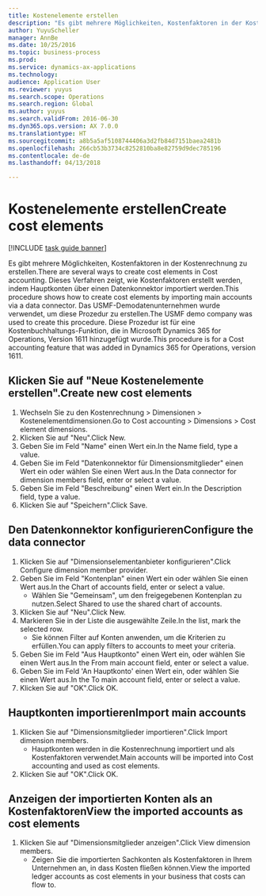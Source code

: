 ```yaml
--- 
title: Kostenelemente erstellen
description: "Es gibt mehrere Möglichkeiten, Kostenfaktoren in der Kostenrechnung zu erstellen."
author: YuyuScheller
manager: AnnBe
ms.date: 10/25/2016
ms.topic: business-process
ms.prod: 
ms.service: dynamics-ax-applications
ms.technology: 
audience: Application User
ms.reviewer: yuyus
ms.search.scope: Operations
ms.search.region: Global
ms.author: yuyus
ms.search.validFrom: 2016-06-30
ms.dyn365.ops.version: AX 7.0.0
ms.translationtype: HT
ms.sourcegitcommit: a8b5a5af5108744406a3d2fb84d7151baea2481b
ms.openlocfilehash: 266cb53b3734c8252810ba8e82759d9dec785196
ms.contentlocale: de-de
ms.lasthandoff: 04/13/2018

---
```

# <a name="create-cost-elements"></a><span data-ttu-id="708e4-103">Kostenelemente erstellen</span><span class="sxs-lookup"><span data-stu-id="708e4-103">Create cost elements</span></span> 

[!INCLUDE [task guide banner](../../includes/task-guide-banner.md)]

<span data-ttu-id="708e4-104">Es gibt mehrere Möglichkeiten, Kostenfaktoren in der Kostenrechnung zu erstellen.</span><span class="sxs-lookup"><span data-stu-id="708e4-104">There are several ways to create cost elements in Cost accounting.</span></span> <span data-ttu-id="708e4-105">Dieses Verfahren zeigt, wie Kostenfaktoren erstellt werden, indem Hauptkonten über einen Datenkonnektor importiert werden.</span><span class="sxs-lookup"><span data-stu-id="708e4-105">This procedure shows how to create cost elements by importing main accounts via a data connector.</span></span> <span data-ttu-id="708e4-106">Das USMF-Demodatenunternehmen wurde verwendet, um diese Prozedur zu erstellen.</span><span class="sxs-lookup"><span data-stu-id="708e4-106">The USMF demo company was used to create this procedure.</span></span> <span data-ttu-id="708e4-107">Diese Prozedur ist für eine Kostenbuchhaltungs-Funktion, die in Microsoft Dynamics 365 for Operations, Version 1611 hinzugefügt wurde.</span><span class="sxs-lookup"><span data-stu-id="708e4-107">This procedure is for a Cost accounting feature that was added in Dynamics 365 for Operations, version 1611.</span></span>


## <a name="create-new-cost-elements"></a><span data-ttu-id="708e4-108">Klicken Sie auf "Neue Kostenelemente erstellen".</span><span class="sxs-lookup"><span data-stu-id="708e4-108">Create new cost elements</span></span>
1. <span data-ttu-id="708e4-109">Wechseln Sie zu den Kostenrechnung > Dimensionen > Kostenelementdimensionen.</span><span class="sxs-lookup"><span data-stu-id="708e4-109">Go to Cost accounting > Dimensions > Cost element dimensions.</span></span>
2. <span data-ttu-id="708e4-110">Klicken Sie auf "Neu".</span><span class="sxs-lookup"><span data-stu-id="708e4-110">Click New.</span></span>
3. <span data-ttu-id="708e4-111">Geben Sie im Feld "Name" einen Wert ein.</span><span class="sxs-lookup"><span data-stu-id="708e4-111">In the Name field, type a value.</span></span>
4. <span data-ttu-id="708e4-112">Geben Sie im Feld "Datenkonnektor für Dimensionsmitglieder" einen Wert ein oder wählen Sie einen Wert aus.</span><span class="sxs-lookup"><span data-stu-id="708e4-112">In the Data connector for dimension members field, enter or select a value.</span></span>
5. <span data-ttu-id="708e4-113">Geben Sie im Feld "Beschreibung" einen Wert ein.</span><span class="sxs-lookup"><span data-stu-id="708e4-113">In the Description field, type a value.</span></span>
6. <span data-ttu-id="708e4-114">Klicken Sie auf "Speichern".</span><span class="sxs-lookup"><span data-stu-id="708e4-114">Click Save.</span></span>

## <a name="configure-the-data-connector"></a><span data-ttu-id="708e4-115">Den Datenkonnektor konfigurieren</span><span class="sxs-lookup"><span data-stu-id="708e4-115">Configure the data connector</span></span>
1. <span data-ttu-id="708e4-116">Klicken Sie auf "Dimensionselementanbieter konfigurieren".</span><span class="sxs-lookup"><span data-stu-id="708e4-116">Click Configure dimension member provider.</span></span>
2. <span data-ttu-id="708e4-117">Geben Sie im Feld "Kontenplan" einen Wert ein oder wählen Sie einen Wert aus.</span><span class="sxs-lookup"><span data-stu-id="708e4-117">In the Chart of accounts field, enter or select a value.</span></span>
    * <span data-ttu-id="708e4-118">Wählen Sie "Gemeinsam", um den freigegebenen Kontenplan zu nutzen.</span><span class="sxs-lookup"><span data-stu-id="708e4-118">Select Shared to use the shared chart of accounts.</span></span>  
3. <span data-ttu-id="708e4-119">Klicken Sie auf "Neu".</span><span class="sxs-lookup"><span data-stu-id="708e4-119">Click New.</span></span>
4. <span data-ttu-id="708e4-120">Markieren Sie in der Liste die ausgewählte Zeile.</span><span class="sxs-lookup"><span data-stu-id="708e4-120">In the list, mark the selected row.</span></span>
    * <span data-ttu-id="708e4-121">Sie können Filter auf Konten anwenden, um die Kriterien zu erfüllen.</span><span class="sxs-lookup"><span data-stu-id="708e4-121">You can apply filters to accounts to meet your criteria.</span></span>  
5. <span data-ttu-id="708e4-122">Geben Sie im Feld "Aus Hauptkonto" einen Wert ein, oder wählen Sie einen Wert aus.</span><span class="sxs-lookup"><span data-stu-id="708e4-122">In the From main account field, enter or select a value.</span></span>
6. <span data-ttu-id="708e4-123">Geben Sie im Feld 'An Hauptkonto' einen Wert ein, oder wählen Sie einen Wert aus.</span><span class="sxs-lookup"><span data-stu-id="708e4-123">In the To main account field, enter or select a value.</span></span>
7. <span data-ttu-id="708e4-124">Klicken Sie auf "OK".</span><span class="sxs-lookup"><span data-stu-id="708e4-124">Click OK.</span></span>

## <a name="import-main-accounts"></a><span data-ttu-id="708e4-125">Hauptkonten importieren</span><span class="sxs-lookup"><span data-stu-id="708e4-125">Import main accounts</span></span>
1. <span data-ttu-id="708e4-126">Klicken Sie auf "Dimensionsmitglieder importieren".</span><span class="sxs-lookup"><span data-stu-id="708e4-126">Click Import dimension members.</span></span>
    * <span data-ttu-id="708e4-127">Hauptkonten werden in die Kostenrechnung importiert und als Kostenfaktoren verwendet.</span><span class="sxs-lookup"><span data-stu-id="708e4-127">Main accounts will be imported into Cost accounting and used as cost elements.</span></span>  
2. <span data-ttu-id="708e4-128">Klicken Sie auf "OK".</span><span class="sxs-lookup"><span data-stu-id="708e4-128">Click OK.</span></span>

## <a name="view-the-imported-accounts-as-cost-elements"></a><span data-ttu-id="708e4-129">Anzeigen der importierten Konten als an Kostenfaktoren</span><span class="sxs-lookup"><span data-stu-id="708e4-129">View the imported accounts as cost elements</span></span>
1. <span data-ttu-id="708e4-130">Klicken Sie auf "Dimensionsmitglieder anzeigen".</span><span class="sxs-lookup"><span data-stu-id="708e4-130">Click View dimension members.</span></span>
    * <span data-ttu-id="708e4-131">Zeigen Sie die importierten Sachkonten als Kostenfaktoren in Ihrem Unternehmen an, in dass Kosten fließen können.</span><span class="sxs-lookup"><span data-stu-id="708e4-131">View the imported ledger accounts as cost elements in your business that costs can flow to.</span></span>  



